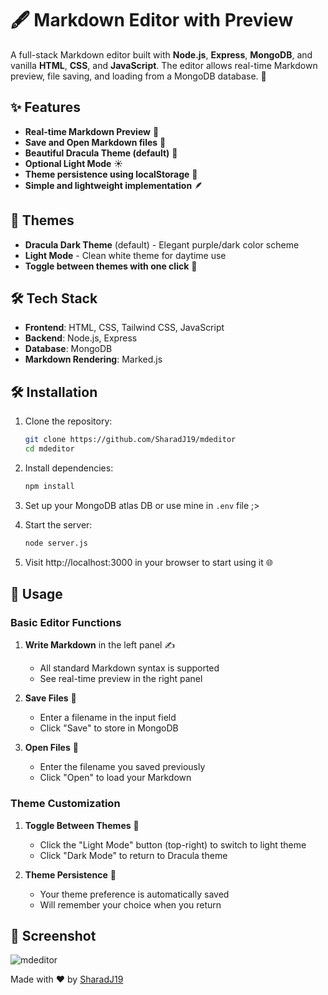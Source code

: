 # 🖋️ Markdown Editor with Preview

A full-stack Markdown editor built with **Node.js**, **Express**, **MongoDB**, and vanilla **HTML**, **CSS**, and **JavaScript**. The editor allows real-time Markdown preview, file saving, and loading from a MongoDB database. 🚀

## ✨ Features

- **Real-time Markdown Preview** 👀
- **Save and Open Markdown files** 💾
- **Beautiful Dracula Theme (default)** 🦇
- **Optional Light Mode** ☀️
- **Theme persistence using localStorage** 💾
- **Simple and lightweight implementation** 🪶

## 🎨 Themes

- **Dracula Dark Theme** (default) - Elegant purple/dark color scheme
- **Light Mode** - Clean white theme for daytime use
- **Toggle between themes with one click** 🔄

## 🛠️ Tech Stack

- **Frontend**: HTML, CSS, Tailwind CSS, JavaScript
- **Backend**: Node.js, Express
- **Database**: MongoDB
- **Markdown Rendering**: Marked.js

## 🛠️ Installation

1. Clone the repository:

   ```bash
   git clone https://github.com/SharadJ19/mdeditor
   cd mdeditor
   ```

2. Install dependencies:

   ```bash
   npm install
   ```

3. Set up your MongoDB atlas DB or use mine in `.env` file ;>

4. Start the server:

   ```bash
   node server.js
   ```

5. Visit http://localhost:3000 in your browser to start using it 🌐

## 🎯 Usage

### Basic Editor Functions

1. **Write Markdown** in the left panel ✍️

   - All standard Markdown syntax is supported
   - See real-time preview in the right panel

2. **Save Files** 💾

   - Enter a filename in the input field
   - Click "Save" to store in MongoDB

3. **Open Files** 📂
   - Enter the filename you saved previously
   - Click "Open" to load your Markdown

### Theme Customization

1. **Toggle Between Themes** 🔄

   - Click the "Light Mode" button (top-right) to switch to light theme
   - Click "Dark Mode" to return to Dracula theme

2. **Theme Persistence** 💾
   - Your theme preference is automatically saved
   - Will remember your choice when you return

## 📸 Screenshot

![mdeditor](https://github.com/user-attachments/assets/66294992-d465-43f1-a5e9-c067e0addbe5)

Made with ❤️ by [SharadJ19](https://github.com/SharadJ19)
